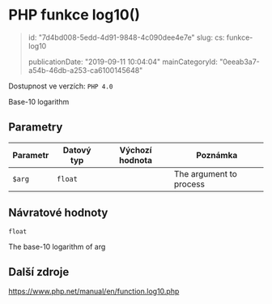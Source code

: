 PHP funkce log10()
==================

> id: "7d4bd008-5edd-4d91-9848-4c090dee4e7e"
> slug:
> 	cs: funkce-log10
>
> publicationDate: "2019-09-11 10:04:04"
> mainCategoryId: "0eeab3a7-a54b-46db-a253-ca6100145648"

Dostupnost ve verzích: `PHP 4.0`

Base-10 logarithm


Parametry
--------------

| Parametr | Datový typ | Výchozí hodnota | Poznámka |
|-----|-----|-----|-----|
| `$arg` | `float` |  | The argument to process |


Návratové hodnoty
----------------

`float`

The base-10 logarithm of arg

Další zdroje
------------

https://www.php.net/manual/en/function.log10.php
